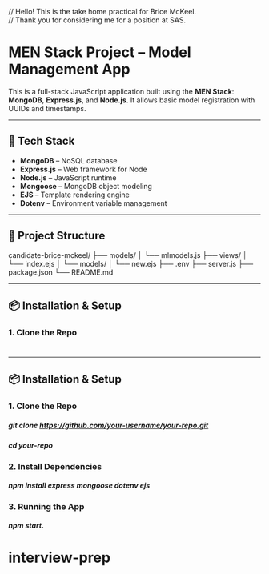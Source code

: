 // Hello! This is the take home practical for Brice McKeel.  
// Thank you for considering me for a position at SAS.  


# MEN Stack Project – Model Management App

This is a full-stack JavaScript application built using the **MEN Stack**: **MongoDB**, **Express.js**, and **Node.js**. It allows basic model registration with UUIDs and timestamps.

---

## 🧰 Tech Stack

- **MongoDB** – NoSQL database
- **Express.js** – Web framework for Node
- **Node.js** – JavaScript runtime
- **Mongoose** – MongoDB object modeling
- **EJS** – Template rendering engine
- **Dotenv** – Environment variable management

---

## 📁 Project Structure


candidate-brice-mckeel/
├── models/
│ └── mlmodels.js
├── views/
│ └── index.ejs
│ └── models/
│ └── new.ejs
├── .env
├── server.js
├── package.json
└── README.md


---

## 📦 Installation & Setup

### 1. Clone the Repo

#
---

## 📦 Installation & Setup

### 1. Clone the Repo

##### git clone https://github.com/your-username/your-repo.git
##### cd your-repo

### 2. Install Dependencies

##### npm install express mongoose dotenv ejs


### 3. Running the App

##### npm start.
# interview-prep
